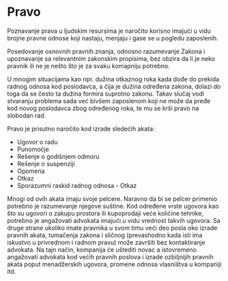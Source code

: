 # Pravo

Poznavanje prava u ljudskim resursima je naročito korisno imajući u vidu brojne pravne odnose koji nastaju, menjaju i gase se u pogledu zaposlenih. 

Posedovanje osnovnih pravnih znanja, odnosno razumevanje Zakona i upoznavanje sa relevantnim zakonskim propisima, bez obzira da li je neko pravnik ili ne je nešto što je za svaku komapniju potrebno. 

U mnogim situacijama kao npr. dužina otkaznog roka kada dođe do prekida radnog odnosa kod poslodavca, a čija je dužina određena zakona, dolazi do toga da se često ta dužina formira suprotno zakonu. Takav slučaj vodi stvaranju problema sada već bivšem zaposlenom koji ne može da pređe kod novog poslodavca zbog određenog roka, te mu se krši pravo na slobodan rad. 

Pravo je prisutno naročito kod izrade sledećih akata:

* Ugovor o radu
* Punomoćje
* Rešenje o godišnjem odmoru
* Rešenje o suspenziji
* Opomena
* Otkaz 
* Sporazumni raskid radnog odnosa - Otkaz

Mnogi od ovih akata imaju svoje pelcere. Naravno da bi se pelcer primenio potrebno je razumevanje njegove suštine. Kod određene vrste ugovora kao što su ugovori o zakupu prostora ili kupoprodaji veće količine tehnike, potrebno je angažovati advokata imajući u vidu vrednost takvih ugovora. Sa druge strane ukoliko imate pravnika u svom timu veći deo posla oko izrade pravnih akata, tumačenja zakona i sličnog \(prevashodno kada isti ima iskustvo u privrednom i radnom pravu\) može završiti bez kontaktiranje advokata. Na tajn način, kompanija će uštediti novac a istovremeno angažovati advokata kod većih pravnih poslova i izrade ozbiljnijih pravnih akata poput menadžerskih ugovora, promene odnosa vlasništva u kompaniji itd. 



